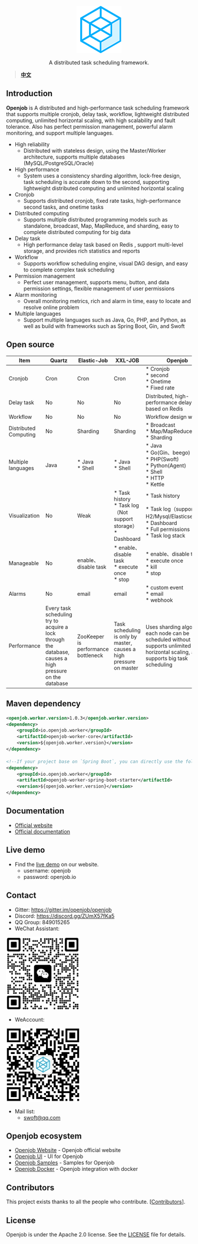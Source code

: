<p align="center">
  <a href="https://openjob.io">
    <img alt="openjob" src="./public/image/logo.png">
  </a>
</p>

<p align="center">
  A distributed task scheduling framework.
</p>

> **[中文](README-zh.md)**
## Introduction
**Openjob** is A distributed and high-performance task scheduling framework that supports multiple cronjob, delay task, workflow, lightweight distributed computing, unlimited horizontal scaling, with high scalability and fault tolerance. Also has perfect permission management, powerful alarm monitoring, and support multiple languages.
* High reliability
  * Distributed with stateless design, using the Master/Worker architecture, supports multiple databases (MySQL/PostgreSQL/Oracle)
* High performance
  * System uses a consistency sharding algorithm, lock-free design, task scheduling is accurate down to the second, supporting lightweight distributed computing and unlimited horizontal scaling
* Cronjob
  * Supports distributed cronjob, fixed rate tasks, high-performance second tasks, and onetime tasks
* Distributed computing
  * Supports multiple distributed programming models such as standalone, broadcast, Map, MapReduce, and sharding, easy to complete distributed computing for big data
* Delay task
  * High performance delay task based on Redis , support multi-level storage, and provides rich statistics and reports
* Workflow
  * Supports workflow scheduling engine, visual DAG design, and easy to complete complex task scheduling
* Permission management
  * Perfect user management, supports menu, button, and data permission settings, flexible management of user permissions
* Alarm monitoring
  * Overall monitoring metrics, rich and alarm in time, easy to locate and resolve online problem
* Multiple languages
  * Support multiple languages such as Java, Go, PHP, and Python, as well as build with frameworks such as Spring Boot, Gin, and Swoft
## Open source
|**Item**|**Quartz**|**Elastic-Job**|**XXL-JOB**|**Openjob**|
| ----- | ----- | ----- | ----- | ----- |
|Cronjob|Cron|Cron|Cron|* Cronjob<br>* second<br>* Onetime<br>* Fixed rate|
|Delay task|No|No|No|Distributed, high-performance delay task  based on Redis|
|Workflow|No|No|No|Workflow design with UI|
|Distributed Computing|No|Sharding|Sharding|* Broadcast<br>* Map/MapReduce<br>* Sharding|
|Multiple languages|Java|* Java<br>* Shell|* Java<br>* Shell|* Java<br>* Go(Gin、beego)<br>* PHP(Swoft)<br>* Python(Agent)<br>* Shell<br>* HTTP<br>* Kettle|
|Visualization|No|Weak|* Task history<br>* Task log（Not support storage）<br>* Dashboard|* Task history<br><br>* Task log（support H2/Mysql/Elasticsearch）<br>* Dashboard<br>* Full permissions<br>* Task log stack|
|Manageable|No|enable、disable task|* enable、disable task<br>* execute once<br>* stop|* enable、disable task<br>* execute once<br>* kill<br>* stop|
|Alarms|No|email|email|* custom event<br>* email<br>* webhook|
|Performance|Every task scheduling try to acquire a lock through the database, causes a high pressure on the database|ZooKeeper  is performance bottleneck|Task scheduling is only by master, causes a high pressure on master|Uses sharding algorithm, each node can be scheduled without lock, supports unlimited horizontal scaling, and supports big task scheduling|

## Maven dependency
```xml
<openjob.worker.version>1.0.3</openjob.worker.version>
<dependency>
    <groupId>io.openjob.worker</groupId>
    <artifactId>openjob-worker-core</artifactId>
    <version>${openjob.worker.version}</version>
</dependency>

<!--If your project base on `Spring Boot`, you can directly use the following dependencies-->
<dependency>
    <groupId>io.openjob.worker</groupId>
    <artifactId>openjob-worker-spring-boot-starter</artifactId>
    <version>${openjob.worker.version}</version>
</dependency>
```
## Documentation
- [Official website](https://openjob.io)
- [Official documentation](https://openjob.io/docs/intro)
## Live demo
- Find the [live demo](https://demo.openjob.io) on our website.
  - username: openjob
  - password: openjob.io
## Contact
- Gitter: https://gitter.im/openjob/openjob
- Discord: https://discord.gg/ZUmX57fKa5
- QQ Group: 849015265
- WeChat Assistant:

 <img alt="WeChat" width="200px" src="./public/image/wx.png">
 
- WeAccount:

<img alt="WeChat" width="200px" src="./public/image/gzh.jpg">

- Mail list:
  * swoft@qq.com

## Openjob ecosystem
- [Openjob Website](https://github.com/open-job/openjob-website) - Openjob official website
- [Openjob UI](https://github.com/open-job/openjob-ui) - UI for Openjob
- [Openjob Samples](https://github.com/open-job/openjob-samples) - Samples for Openjob
- [Openjob Docker](https://github.com/open-job/openjob-docker) - Openjob integration with docker

## Contributors
This project exists thanks to all the people who contribute. [[Contributors](https://github.com/open-job/openjob/graphs/contributors)].

## License
Openjob is under the Apache 2.0 license. See the [LICENSE](LICENSE) file for details.


